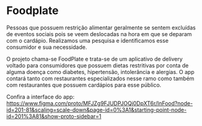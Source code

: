 # Foodplate
Pessoas que possuem restrição alimentar geralmente se sentem excluídas de eventos sociais pois se veem deslocadas na hora em que se deparam com o cardápio. Realizamos uma pesquisa e identificamos esse consumidor e sua necessidade.

O projeto chama-se FoodPlate e trata-se de um aplicativo de delivery voltado para consumidores que possuem dietas restritivas por conta de alguma doença como diabetes, hipertensão, intolerância e alergias. O app contará tanto com restaurantes especializados nesse ramo como também com restaurantes que possuem cardápios para esse público.

Confira a interface do app: https://www.figma.com/proto/MFJZg9FJUDPJOQj0DpXT6r/InFood?node-id=201-81&scaling=scale-down&page-id=0%3A1&starting-point-node-id=201%3A81&show-proto-sidebar=1
